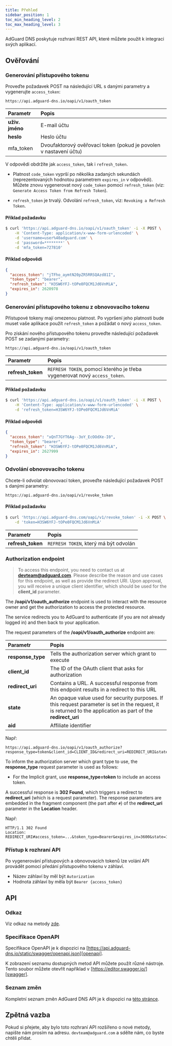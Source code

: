 ```yaml
---
title: Přehled
sidebar_position: 1
toc_min_heading_level: 2
toc_max_heading_level: 3
---
```


<!--
    API info is from here:
    https://api.adguard-dns.io/static/api/API.md
-->

AdGuard DNS poskytuje rozhraní REST API, které můžete použít k integraci svých aplikací.

## Ověřování

### Generování přístupového tokenu

Proveďte požadavek POST na následující URL s danými parametry a vygenerujte `access_token`:

`https://api.adguard-dns.io/oapi/v1/oauth_token`

| Parametr        | Popis                                                             |
|:--------------- |:----------------------------------------------------------------- |
| **uživ. jméno** | E-mail účtu                                                       |
| **heslo**       | Heslo účtu                                                        |
| mfa_token       | Dvoufaktorový ověřovací token (pokud je povolen v nastavení účtu) |

V odpovědi obdržíte jak `access_token`, tak i `refresh_token`.

- Platnost `code_token` vyprší po několika zadaných sekundách (reprezentovaných hodnotou parametrem `expires_in` v odpovědi). Můžete znovu vygenerovat nový `code_token` pomocí `refresh_token` (viz: `Generate Access Token from Refresh Token`).

- `refresh_token` je trvalý. Odvolání `refresh_token`, viz: `Revoking a Refresh Token`.

#### Příklad požadavku

```bash
$ curl 'https://api.adguard-dns.io/oapi/v1/oauth_token' -i -X POST \
    -H 'Content-Type: application/x-www-form-urlencoded' \
    -d 'username=user%40adguard.com' \
    -d 'password=********' \
    -d 'mfa_token=727810'
```

#### Příklad odpovědi

```json
{
  "access_token": "jTFho_aymtN20pZR5RRSQAzd81I",
  "token_type": "bearer",
  "refresh_token": "H3SW6YFJ-tOPe0FQCM1Jd6VnMiA",
  "expires_in": 2620978
}
```

### Generování přístupového tokenu z obnovovacího tokenu

Přístupové tokeny mají omezenou platnost. Po vypršení jeho platnosti bude muset vaše aplikace použít `refresh_token` a požádat o nový `access_token`.

Pro získání nového přístupového tokenu proveďte následující požadavek POST se zadanými parametry:

`https://api.adguard-dns.io/oapi/v1/oauth_token`

| Parametr          | Popis                                                                     |
|:----------------- |:------------------------------------------------------------------------- |
| **refresh_token** | `REFRESH TOKEN`, pomocí kterého je třeba vygenerovat nový `access_token`. |

#### Příklad požadavku

```bash
$ curl 'https://api.adguard-dns.io/oapi/v1/oauth_token' -i -X POST \
    -H 'Content-Type: application/x-www-form-urlencoded' \
    -d 'refresh_token=H3SW6YFJ-tOPe0FQCM1Jd6VnMiA'
```

#### Příklad odpovědi

```json
{
  "access_token": "xQnT7GYT6Ag--3oY_EcOOdXe-I0",
  "token_type": "bearer",
  "refresh_token": "H3SW6YFJ-tOPe0FQCM1Jd6VnMiA",
  "expires_in": 2627999
}
```

### Odvolání obnovovacího tokenu

Chcete-li odvolat obnovovací token, proveďte následující požadavek POST s danými parametry:

`https://api.adguard-dns.io/oapi/v1/revoke_token`

#### Příklad požadavku

```bash
$ curl 'https://api.adguard-dns.com/oapi/v1/revoke_token' -i -X POST \
    -d 'token=H3SW6YFJ-tOPe0FQCM1Jd6VnMiA'
```

| Parametr          | Popis                                 |
|:----------------- |:------------------------------------- |
| **refresh_token** | `REFRESH TOKEN`, který má být odvolán |

### Authorization endpoint

> To access this endpoint, you need to contact us at **devteam@adguard.com**. Please describe the reason and use cases for this endpoint, as well as provide the redirect URI. Upon approval, you will receive a unique client identifier, which should be used for the **client_id** parameter.

The **/oapi/v1/oauth_authorize** endpoint is used to interact with the resource owner and get the authorization to access the protected resource.

The service redirects you to AdGuard to authenticate (if you are not already logged in) and then back to your application.

The request parameters of the **/oapi/v1/oauth_authorize** endpoint are:

| Parametr          | Popis                                                                                                                                                          |
|:----------------- |:-------------------------------------------------------------------------------------------------------------------------------------------------------------- |
| **response_type** | Tells the authorization server which grant to execute                                                                                                          |
| **client_id**     | The ID of the OAuth client that asks for authorization                                                                                                         |
| **redirect_uri**  | Contains a URL. A successful response from this endpoint results in a redirect to this URL                                                                     |
| **state**         | An opaque value used for security purposes. If this request parameter is set in the request, it is returned to the application as part of the **redirect_uri** |
| **aid**           | Affiliate identifier                                                                                                                                           |

Např:

```http request
https://api.adguard-dns.io/oapi/v1/oauth_authorize?response_type=token&client_id=CLIENT_ID&redirect_uri=REDIRECT_URI&state=1jbmuc0m9WTr1T6dOO82
```

To inform the authorization server which grant type to use, the **response_type** request parameter is used as follows:

- For the Implicit grant, use **response_type=token** to include an access token.

A successful response is **302 Found**, which triggers a redirect to **redirect_uri** (which is a request parameter). The response parameters are embedded in the fragment component (the part after `#`) of the **redirect_uri** parameter in the **Location** header.

Např:

```http request
HTTP/1.1 302 Found
Location: REDIRECT_URI#access_token=...&token_type=Bearer&expires_in=3600&state=1jbmuc0m9WTr1T6dOO82
```

### Přístup k rozhraní API

Po vygenerování přístupových a obnovovacích tokenů lze volání API provádět pomocí předání přístupového tokenu v záhlaví.

- Název záhlaví by měl být `Autorization`
- Hodnota záhlaví by měla být `Bearer {access_token}`

## API

### Odkaz

Viz odkaz na metody [zde](reference.md).

### Specifikace OpenAPI

Specifikace OpenAPI je k dispozici na [https://api.adguard-dns.io/static/swagger/openapi.json][openapi].

K zobrazení seznamu dostupných metod API můžete použít různé nástroje. Tento soubor můžete otevřít například v [https://editor.swagger.io/][swagger].

### Seznam změn

Kompletní seznam změn AdGuard DNS API je k dispozici na [této stránce](private-dns/api/changelog.md).

## Zpětná vazba

Pokud si přejete, aby bylo toto rozhraní API rozšířeno o nové metody, napište nám prosím na adresu. `devteam@adguard.com` a sdělte nám, co byste chtěli přidat.

[openapi]: https://api.adguard-dns.io/static/swagger/openapi.json
[swagger]: https://editor.swagger.io/
